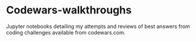 # Codewars-walkthroughs
Jupyter notebooks detailing my attempts and reviews of best answers from coding challenges available from codewars.com.
